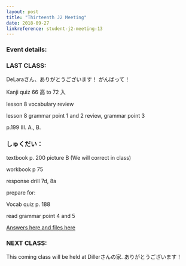 ```yaml
---
layout: post
title: "Thirteenth J2 Meeting"
date: 2018-09-27
linkreference: student-j2-meeting-13
---
```


### Event details:

### LAST CLASS:

DeLaraさん、ありがとうございます！ がんばって！

Kanji quiz 66 高 to 72 入

lesson 8 vocabulary review

lesson 8 grammar point 1 and 2 review, grammar point 3 

p.199 III. A., B.

### しゅくだい：
  
textbook p. 200 picture B (We will correct in class)

workbook p 75

response drill 7d, 8a

prepare for:

Vocab quiz p. 188

read grammar point 4 and 5

[Answers here and files here](https://trantom.github.io/sawada-sensei-no-ato/downloads/)

### NEXT CLASS:

This coming class will be held at Dillerさんの家. ありがとうございます！
